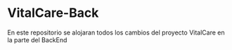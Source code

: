 # VitalCare-Back
En este repositorio se alojaran todos los cambios del proyecto VitalCare en la parte del BackEnd
